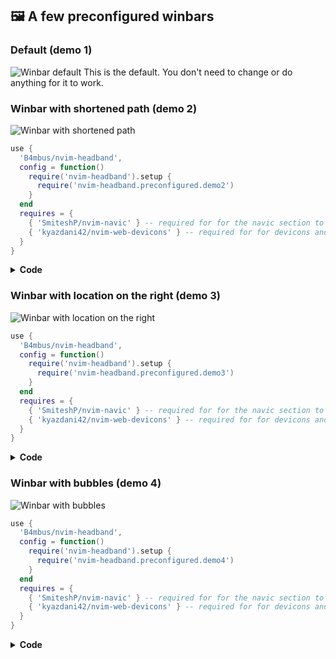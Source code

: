 ## 🖼 A few preconfigured winbars

### Default (demo 1)
![Winbar default](../media/default.png)
This is the default. You don't need to change or do anything for it to work.

### Winbar with shortened path (demo 2)
![Winbar with shortened path](../media/shortened_path.png)
```lua
use {
  'B4mbus/nvim-headband',
  config = function()
    require('nvim-headband').setup {
      require('nvim-headband.preconfigured.demo2')
    }
  end
  requires = {
    { 'SmiteshP/nvim-navic' } -- required for for the navic section to work
    { 'kyazdani42/nvim-web-devicons' } -- required for for devicons and default location_section.separator highlight group
  }
}
```

<details>
	<summary><b>Code</b></summary>

<br/>

```lua
return {
  file_section = {
    text = 'shortened_lower'
  }
}
```

</details>

### Winbar with location on the right (demo 3)
![Winbar with location on the right](../media/location_on_right.png)

```lua
use {
  'B4mbus/nvim-headband',
  config = function()
    require('nvim-headband').setup {
      require('nvim-headband.preconfigured.demo3')
    }
  end
  requires = {
    { 'SmiteshP/nvim-navic' } -- required for for the navic section to work
    { 'kyazdani42/nvim-web-devicons' } -- required for for devicons and default location_section.separator highlight group
  }
}
```

<details>
	<summary><b>Code</b></summary>

<br/>

```lua
return {
  file_section = {
    text = 'shortened_lower'
  },

  location_section = {
    position = 'right'
  }
}
```

</details>

### Winbar with bubbles (demo 4)
![Winbar with bubbles](../media/bubbles.png)

```lua
use {
  'B4mbus/nvim-headband',
  config = function()
    require('nvim-headband').setup {
      require('nvim-headband.preconfigured.demo4')
    }
  end
  requires = {
    { 'SmiteshP/nvim-navic' } -- required for for the navic section to work
    { 'kyazdani42/nvim-web-devicons' } -- required for for devicons and default location_section.separator highlight group
  }
}
```

<details>
	<summary><b>Code</b></summary>

<br/>

```lua
local color = '#A7C7E7'

vim.api.nvim_set_hl(0, 'NvimHeadbandFilename', { fg = '#000000', bg = color })
vim.api.nvim_set_hl(0, 'NvimHeadbandLocSeparator', { fg = '#6d8086', bg = color })
vim.api.nvim_set_hl(0, 'NvimHeadbandLocText', { fg = '#112233', bg = color })

vim.api.nvim_set_hl(0, 'BubblesFront', { fg = color })

local reverse_arrow = require 'nvim-headband.symbols'.reverse_nice_arrow
local bubbles_wrap = { '%#BubblesFront#', '%#BubblesFront#' }

require 'nvim-headband'.setup {
  file_section = {
    wrap = bubbles_wrap
  },

  location_section = {
    wrap = bubbles_wrap,

    separator = reverse_arrow,

    empty_symbol = '',

    position = 'right',
  }
}
```

</details>
